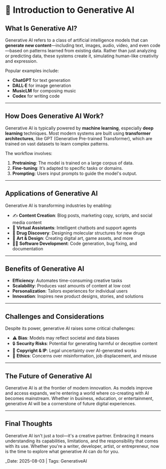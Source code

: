 # 🌟 Introduction to Generative AI

## What Is Generative AI?

Generative AI refers to a class of artificial intelligence models that can **generate new content**—including text, images, audio, video, and even code—based on patterns learned from existing data. Rather than just analyzing or predicting data, these systems create it, simulating human-like creativity and expression.

Popular examples include:
- **ChatGPT** for text generation
- **DALL·E** for image generation
- **MusicLM** for composing music
- **Codex** for writing code

---

## How Does Generative AI Work?

Generative AI is typically powered by **machine learning**, especially **deep learning** techniques. Most modern systems are built using **transformer architectures**, like GPT (Generative Pre-trained Transformer), which are trained on vast datasets to learn complex patterns.

The workflow involves:
1. **Pretraining**: The model is trained on a large corpus of data.
2. **Fine-tuning**: It’s adapted to specific tasks or domains.
3. **Prompting**: Users input prompts to guide the model's output.

---

## Applications of Generative AI

Generative AI is transforming industries by enabling:
- ✍️ **Content Creation**: Blog posts, marketing copy, scripts, and social media content
- 🧠 **Virtual Assistants**: Intelligent chatbots and support agents
- 🧬 **Drug Discovery**: Designing molecular structures for new drugs
- 🎨 **Art & Design**: Creating digital art, game assets, and more
- 👨‍💻 **Software Development**: Code generation, bug fixing, and documentation

---

## Benefits of Generative AI

- **Efficiency**: Automates time-consuming creative tasks
- **Scalability**: Produces vast amounts of content at low cost
- **Personalization**: Tailors experiences for individual users
- **Innovation**: Inspires new product designs, stories, and solutions

---

## Challenges and Considerations

Despite its power, generative AI raises some critical challenges:
- ⚠️ **Bias**: Models may reflect societal and data biases
- 🔒 **Security Risks**: Potential for generating harmful or deceptive content
- 🧾 **Copyright & IP**: Legal uncertainty over AI-generated works
- 🤖 **Ethics**: Concerns over misinformation, job displacement, and misuse

---

## The Future of Generative AI

Generative AI is at the frontier of modern innovation. As models improve and access expands, we’re entering a world where co-creating with AI becomes mainstream. Whether in business, education, or entertainment, generative AI will be a cornerstone of future digital experiences.

---

## Final Thoughts

Generative AI isn't just a tool—it's a creative partner. Embracing it means understanding its capabilities, limitations, and the responsibility that comes with its use. Whether you're a writer, developer, artist, or entrepreneur, now is the time to explore what generative AI can do for you.

_Date: 2025-08-03 | Tags: GenerativeAI